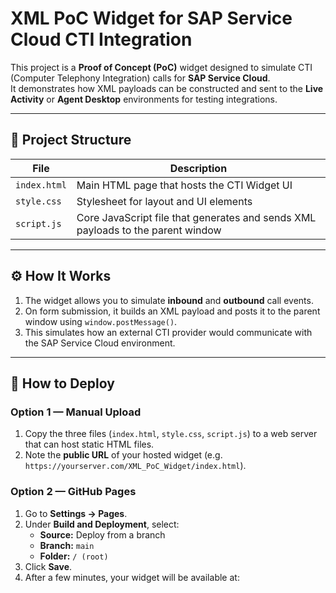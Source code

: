 # XML PoC Widget for SAP Service Cloud CTI Integration

This project is a **Proof of Concept (PoC)** widget designed to simulate CTI (Computer Telephony Integration) calls for **SAP Service Cloud**.  
It demonstrates how XML payloads can be constructed and sent to the **Live Activity** or **Agent Desktop** environments for testing integrations.

---

## 📁 Project Structure

| File | Description |
|------|--------------|
| `index.html` | Main HTML page that hosts the CTI Widget UI |
| `style.css` | Stylesheet for layout and UI elements |
| `script.js` | Core JavaScript file that generates and sends XML payloads to the parent window |

---

## ⚙️ How It Works

1. The widget allows you to simulate **inbound** and **outbound** call events.
2. On form submission, it builds an XML payload and posts it to the parent window using `window.postMessage()`.
3. This simulates how an external CTI provider would communicate with the SAP Service Cloud environment.

---

## 🚀 How to Deploy

### Option 1 — Manual Upload
1. Copy the three files (`index.html`, `style.css`, `script.js`) to a web server that can host static HTML files.
2. Note the **public URL** of your hosted widget (e.g. `https://yourserver.com/XML_PoC_Widget/index.html`).

### Option 2 — GitHub Pages
1. Go to **Settings → Pages**.
2. Under **Build and Deployment**, select:
   - **Source:** Deploy from a branch  
   - **Branch:** `main`  
   - **Folder:** `/ (root)`
3. Click **Save**.
4. After a few minutes, your widget will be available at:
